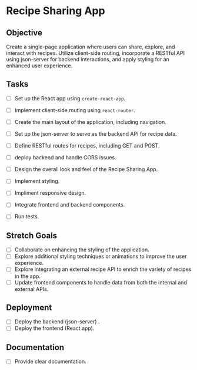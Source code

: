 # Recipe Sharing App 

## Objective
Create a single-page application where users can share, explore, and interact with recipes. Utilize client-side routing, incorporate a RESTful API using json-server for backend interactions, and apply styling for an enhanced user experience.

## Tasks

- [ ] Set up the React app using `create-react-app`.
- [ ] Implement client-side routing using `react-router`.
- [ ] Create the main layout of the application, including navigation.

- [ ] Set up the json-server to serve as the backend API for recipe data.
- [ ] Define RESTful routes for recipes, including GET and POST.
- [ ] deploy backend and handle CORS issues.

- [ ] Design the overall look and feel of the Recipe Sharing App.
- [ ] Implement styling.
- [ ] Impliment responsive design.

- [ ] Integrate frontend and backend components.
- [ ] Run tests.

## Stretch Goals
   - [ ] Collaborate on enhancing the styling of the application.
   - [ ] Explore additional styling techniques or animations to improve the user experience.
   - [ ] Explore integrating an external recipe API to enrich the variety of recipes in the app.
   - [ ] Update frontend components to handle data from both the internal and external APIs.

## Deployment
- [ ] Deploy the backend (json-server) .
- [ ] Deploy the frontend (React app).

## Documentation
- [ ] Provide clear documentation.
